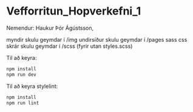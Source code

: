 # Vefforritun_Hopverkefni_1

Nemendur: Haukur Þór Ágústsson,

myndir skulu geymdar í /img
undirsíður skulu geymdar í /pages
sass css skrár skulu geymdar í /scss (fyrir utan styles.scss)


Til að keyra:

```bash
npm install
npm run dev
```

Til að keyra stylelint:

```bash
npm install
npm run lint
```
